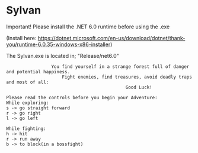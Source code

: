 # Sylvan

Important! Please install the .NET 6.0 runtime before using the .exe

(Install here: https://dotnet.microsoft.com/en-us/download/dotnet/thank-you/runtime-6.0.35-windows-x86-installer)

The Sylvan.exe is located in; "Release/net6.0" 

                     You find yourself in a strange forest full of danger and potential happiness.
                         Fight enemies, find treasures, avoid deadly traps and most of all:
                                                 Good Luck!
                                                 
    Please read the controls before you begin your Adventure:
    While exploring:
    s -> go straight forward
    r -> go right
    l -> go left
    
    While fighting:
    h -> hit
    r -> run away
    b -> to block(in a bossfight)
